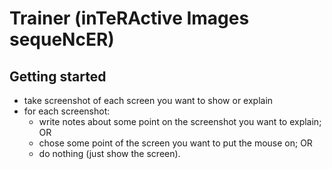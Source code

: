 # Trainer (inTeRActive Images sequeNcER)

## Getting started

* take screenshot of each screen you want to show or explain
* for each screenshot:
    * write notes about some point on the screenshot you want to explain; OR
    * chose some point of the screen you want to put the mouse on; OR
    * do nothing (just show the screen).

